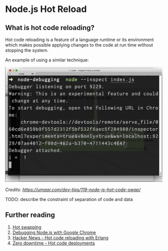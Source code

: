 # Node.js Hot Reload

## What is hot code reloading?

Hot code reloading is a feature of a language runtime or its environment which makes possible applying changes to the code at run time without stopping the system.

An example of using a similar technique:

![Demo of Nodejs Hot Code Swap](hot-code-swap-demo.gif)

_Credits: https://umaar.com/dev-tips/119-node-js-hot-code-swap/_

TODO: describe the constraint of separation of code and data

## Further reading

1. [Hot swapping](https://en.wikipedia.org/wiki/Hot_swapping#Software)
1. [Debugging Node.js with Google Chrome](https://medium.com/p/4965b5f910f4)
1. [Hacker News - Hot code reloading with Erlang](https://news.ycombinator.com/item?id=10669131)
1. [Zero downtime - Hot code deployments](https://csparpa.github.io/blog/2016/10/zero-downtime-hot-code-deployments.html)
